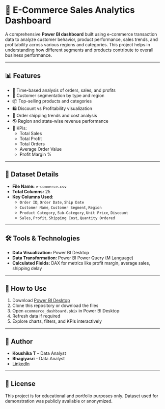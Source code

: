 # 🛒 E-Commerce Sales Analytics Dashboard

A comprehensive **Power BI dashboard** built using e-commerce transaction data to analyze customer behavior, product performance, sales trends, and profitability across various regions and categories. This project helps in understanding how different segments and products contribute to overall business performance.

---

## 📊 Features

- 📆 Time-based analysis of orders, sales, and profits
- 👥 Customer segmentation by type and region
- 📦 Top-selling products and categories
- 🛍️ Discount vs Profitability visualization
- 🚚 Order shipping trends and cost analysis
- 🌎 Region and state-wise revenue performance
- 📌 KPIs:
  - Total Sales
  - Total Profit
  - Total Orders
  - Average Order Value
  - Profit Margin %

---

## 📁 Dataset Details

- **File Name:** `e-commerce.csv`
- **Total Columns:** 25
- **Key Columns Used:**
  - `Order ID`, `Order Date`, `Ship Date`
  - `Customer Name`, `Customer Segment`, `Region`
  - `Product Category`, `Sub-Category`, `Unit Price`, `Discount`
  - `Sales`, `Profit`, `Shipping Cost`, `Quantity Ordered`

---

## 🛠 Tools & Technologies

- **Data Visualization:** Power BI Desktop
- **Data Transformation:** Power BI Power Query (M Language)
- **Calculated Fields:** DAX for metrics like profit margin, average sales, shipping delay

---

## 🚀 How to Use

1. Download [Power BI Desktop](https://powerbi.microsoft.com/desktop/)
2. Clone this repository or download the files
3. Open `ecommerce_dashboard.pbix` in Power BI Desktop
4. Refresh data if required
5. Explore charts, filters, and KPIs interactively

---

## 👤 Author

- **Koushika T** – Data Analyst
- **Bhagiyasri** - Data Analyst
- [LinkedIn](https://linkedin.com/in/koushika-thangavelu-747b5a259/)  

---

## 📄 License

This project is for educational and portfolio purposes only. Dataset used for demonstration was publicly available or anonymized.
